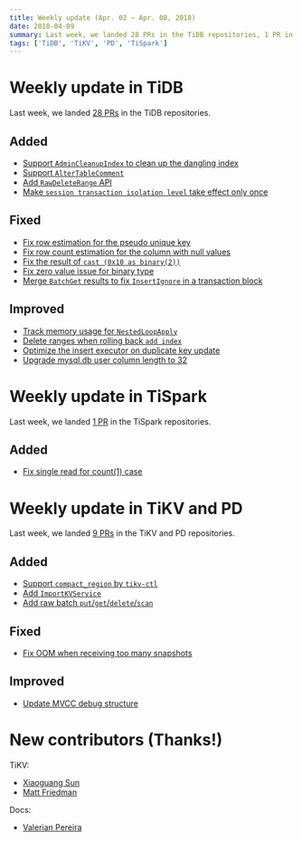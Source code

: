 ```yaml
---
title: Weekly update (Apr. 02 ~ Apr. 08, 2018)
date: 2018-04-09
summary: Last week, we landed 28 PRs in the TiDB repositories, 1 PR in the TiSpark repositories, and 9 PRs in the TiKV and PD repositories.
tags: ['TiDB', 'TiKV', 'PD', 'TiSpark']
---
```


# Weekly update in TiDB

Last week, we landed [28 PRs](https://github.com/search?p=1&q=repo%3Apingcap%2Ftidb+is%3Apr+is%3Amerged+merged%3A2018-04-02..2018-04-08&type=Issues&utf8=%E2%9C%93) in the TiDB repositories.

## Added

- [Support `AdminCleanupIndex` to clean up the dangling index](https://github.com/pingcap/tidb/pull/6102)
- [Support `AlterTableComment`](https://github.com/pingcap/tidb/pull/6127)
- [Add `RawDeleteRange` API](https://github.com/pingcap/tidb/pull/6157)
- [Make `session transaction isolation level` take effect only once](https://github.com/pingcap/tidb/pull/6175)

## Fixed

- [Fix row estimation for the pseudo unique key](https://github.com/pingcap/tidb/pull/6199)
- [Fix row count estimation for the column with null values](https://github.com/pingcap/tidb/pull/6203)
- [Fix the result of `cast (0x10 as binary(2))`](https://github.com/pingcap/tidb/pull/6211)
- [Fix zero value issue for binary type](https://github.com/pingcap/tidb/pull/6213)
- [Merge `BatchGet` results to fix `InsertIgnore` in a transaction block](https://github.com/pingcap/tidb/pull/6215)

## Improved

- [Track memory usage for `NestedLoopApply`](https://github.com/pingcap/tidb/pull/6171)
- [Delete ranges when rolling back `add index`](https://github.com/pingcap/tidb/pull/6188)
- [Optimize the insert executor on duplicate key update](https://github.com/pingcap/tidb/pull/6194)
- [Upgrade mysql.db user column length to 32](https://github.com/pingcap/tidb/pull/6209)

# Weekly update in TiSpark

Last week, we landed [1 PR](https://github.com/pingcap/tispark/pulls?utf8=%E2%9C%93&q=is%3Apr+is%3Amerged+merged%3A2018-04-02..2018-04-08) in the TiSpark repositories.

## Added

- [Fix single read for count(1) case](https://github.com/pingcap/tispark/pull/304)

# Weekly update in TiKV and PD

Last week, we landed [9 PRs](https://github.com/search?utf8=%E2%9C%93&q=repo%3Apingcap%2Ftikv+repo%3Apingcap%2Fpd+is%3Apr+is%3Amerged+merged%3A2018-04-02..2018-04-08) in the TiKV and PD repositories.

## Added

- [Support `compact_region` by `tikv-ctl`](https://github.com/pingcap/tikv/pull/2889)
- [Add `ImportKVService`](https://github.com/pingcap/tikv/pull/2881)
- [Add raw batch `put`/`get`/`delete`/`scan`](https://github.com/pingcap/tikv/pull/2854)

## Fixed

- [Fix OOM when receiving too many snapshots](https://github.com/pingcap/tikv/pull/2879)

## Improved

- [Update MVCC debug structure](https://github.com/pingcap/tikv/pull/2894)

# New contributors (Thanks!)

TiKV:

- [Xiaoguang Sun](https://github.com/sunxiaoguang)
- [Matt Friedman](https://github.com/friedm)

Docs:

- [Valerian Pereira](https://github.com/valerianpereira)

